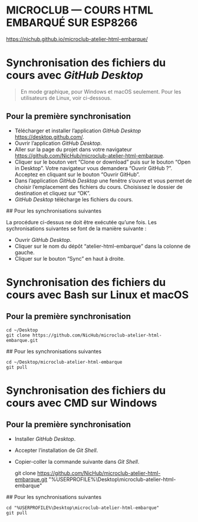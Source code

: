 
# MICROCLUB — COURS HTML EMBARQUÉ SUR ESP8266

<https://nichub.github.io/microclub-atelier-html-embarque/>



# Synchronisation des fichiers du cours avec *GitHub Desktop*

> En mode graphique, pour Windows et macOS seulement.
> Pour les utilisateurs de Linux, voir ci-dessous.

## Pour la première synchronisation

- Télécharger et installer l’application *GitHub Desktop* <https://desktop.github.com/>.
- Ouvrir l’application *GitHub Desktop*.
- Aller sur la page du projet dans votre navigateur <https://github.com/NicHub/microclub-atelier-html-embarque>.
- Cliquer sur le bouton vert “Clone or download” puis sur le bouton “Open in Desktop”. Votre navigateur vous demandera “Ouvrir GitHub ?”. Acceptez en cliquant sur le bouton “Ouvrir GitHub”.
- Dans l’application *GitHub Desktop* une fenêtre s’ouvre et vous permet de choisir l’emplacement des fichiers du cours. Choisissez le dossier de destination et cliquez sur “OK”.
- *GitHub Desktop* télécharge les fichiers du cours.

## Pour les synchronisations suivantes

La procédure ci-dessus ne doit être exécutée qu’une fois. Les sychronisations suivantes se font de la manière suivante :

- Ouvrir *GitHub Desktop*.
- Cliquer sur le nom du dépôt “atelier-html-embarque” dans la colonne de gauche.
- Cliquer sur le bouton “Sync” en haut à droite.


# Synchronisation des fichiers du cours avec Bash sur Linux et macOS

## Pour la première synchronisation

	cd ~/Desktop
	git clone https://github.com/NicHub/microclub-atelier-html-embarque.git

## Pour les synchronisations suivantes

	cd ~/Desktop/microclub-atelier-html-embarque
	git pull


# Synchronisation des fichiers du cours avec CMD sur Windows

## Pour la première synchronisation

- Installer *GitHub Desktop*.
- Accepter l’installation de *Git Shell*.
- Copier-coller la commande suivante dans *Git Shell*.

	git clone https://github.com/NicHub/microclub-atelier-html-embarque.git "%USERPROFILE%\Desktop\microclub-atelier-html-embarque"

## Pour les synchronisations suivantes

	cd "%USERPROFILE%\Desktop\microclub-atelier-html-embarque"
	git pull

